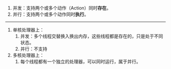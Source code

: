 1. 并发：支持两个或多个动作（Action）同时**存在**。
2. 并行：支持两个或多个动作同时**执行**。
- - -
1. 单核处理器上：
   1. 并发：多个线程交替换入换出内存，这些线程都是存在的，只是处于不同状态。
   2. 并行：不支持
2. 多核处理器上：
   1. 每个线程都有一个独立的处理器，可以同时运行，属于并行。